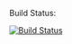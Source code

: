 Build Status:

[![Build Status](https://travis-ci.org/evansa/travis-python.svg?branch=master)](https://travis-ci.org/evansa/travis-python)